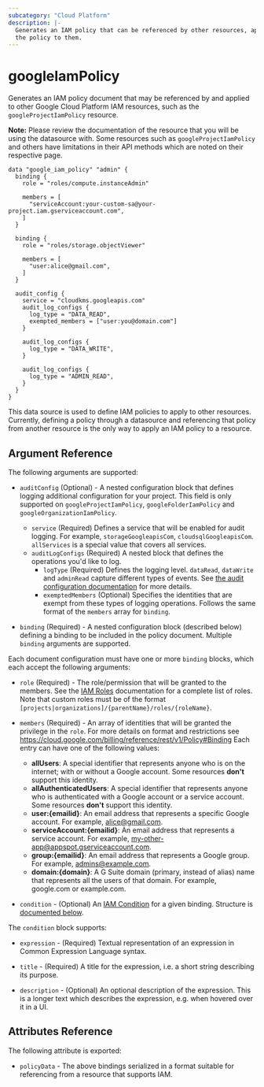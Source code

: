 ```yaml
---
subcategory: "Cloud Platform"
description: |-
  Generates an IAM policy that can be referenced by other resources, applying
  the policy to them.
---
```


# googleIamPolicy

Generates an IAM policy document that may be referenced by and applied to
other Google Cloud Platform IAM resources, such as the `googleProjectIamPolicy` resource.

**Note:** Please review the documentation of the resource that you will be using the datasource with. Some resources such as `googleProjectIamPolicy` and others have limitations in their API methods which are noted on their respective page.

```hcl
data "google_iam_policy" "admin" {
  binding {
    role = "roles/compute.instanceAdmin"

    members = [
      "serviceAccount:your-custom-sa@your-project.iam.gserviceaccount.com",
    ]
  }

  binding {
    role = "roles/storage.objectViewer"

    members = [
      "user:alice@gmail.com",
    ]
  }

  audit_config {
    service = "cloudkms.googleapis.com"
    audit_log_configs {
      log_type = "DATA_READ",
      exempted_members = ["user:you@domain.com"]
    }

    audit_log_configs {
      log_type = "DATA_WRITE",
    }

    audit_log_configs {
      log_type = "ADMIN_READ",
    }
  }
}
```

This data source is used to define IAM policies to apply to other resources.
Currently, defining a policy through a datasource and referencing that policy
from another resource is the only way to apply an IAM policy to a resource.

## Argument Reference

The following arguments are supported:

*   `auditConfig` (Optional) - A nested configuration block that defines logging additional configuration for your project. This field is only supported on `googleProjectIamPolicy`, `googleFolderIamPolicy` and `googleOrganizationIamPolicy`.
    * `service` (Required) Defines a service that will be enabled for audit logging. For example, `storageGoogleapisCom`, `cloudsqlGoogleapisCom`. `allServices` is a special value that covers all services.
    * `auditLogConfigs` (Required) A nested block that defines the operations you'd like to log.
      * `logType` (Required) Defines the logging level. `dataRead`, `dataWrite` and `adminRead` capture different types of events. See [the audit configuration documentation](https://cloud.google.com/resource-manager/reference/rest/Shared.Types/AuditConfig) for more details.
      * `exemptedMembers` (Optional) Specifies the identities that are exempt from these types of logging operations. Follows the same format of the `members` array for `binding`.

*   `binding` (Required) - A nested configuration block (described below)
    defining a binding to be included in the policy document. Multiple
    `binding` arguments are supported.

Each document configuration must have one or more `binding` blocks, which
each accept the following arguments:

*   `role` (Required) - The role/permission that will be granted to the members.
    See the [IAM Roles](https://cloud.google.com/compute/docs/access/iam) documentation for a complete list of roles.
    Note that custom roles must be of the format `[projects|organizations]/{parentName}/roles/{roleName}`.

*   `members` (Required) - An array of identities that will be granted the privilege in the `role`. For more details on format and restrictions see https://cloud.google.com/billing/reference/rest/v1/Policy#Binding
    Each entry can have one of the following values:
    * **allUsers**: A special identifier that represents anyone who is on the internet; with or without a Google account. Some resources **don't** support this identity.
    * **allAuthenticatedUsers**: A special identifier that represents anyone who is authenticated with a Google account or a service account. Some resources **don't** support this identity.
    * **user:{emailid}**: An email address that represents a specific Google account. For example, alice@gmail.com.
    * **serviceAccount:{emailid}**: An email address that represents a service account. For example, my-other-app@appspot.gserviceaccount.com.
    * **group:{emailid}**: An email address that represents a Google group. For example, admins@example.com.
    * **domain:{domain}**: A G Suite domain (primary, instead of alias) name that represents all the users of that domain. For example, google.com or example.com.

*   `condition` - (Optional) An [IAM Condition](https://cloud.google.com/iam/docs/conditions-overview) for a given binding. Structure is [documented below](#nested_condition).

<a name="nested_condition"></a>The `condition` block supports:

*   `expression` - (Required) Textual representation of an expression in Common Expression Language syntax.

*   `title` - (Required) A title for the expression, i.e. a short string describing its purpose.

*   `description` - (Optional) An optional description of the expression. This is a longer text which describes the expression, e.g. when hovered over it in a UI.

## Attributes Reference

The following attribute is exported:

* `policyData` - The above bindings serialized in a format suitable for
  referencing from a resource that supports IAM.
